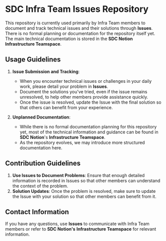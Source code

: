 # SDC Infra Team Issues Repository

This repository is currently used primarily by Infra Team members to document and track technical issues and their solutions through **Issues**. There is no formal planning or documentation for the repository itself yet. The main technical documentation is stored in the **SDC Notion** **Infrastructure Teamspace**.

## Usage Guidelines

1. **Issue Submission and Tracking**:
   - When you encounter technical issues or challenges in your daily work, please detail your problem in **Issues**.
   - Document the solutions you've tried, even if the issue remains unresolved, to help other members provide assistance quickly.
   - Once the issue is resolved, update the Issue with the final solution so that others can benefit from your experience.

2. **Unplanned Documentation**:
   - While there is no formal documentation planning for this repository yet, most of the technical information and guidance can be found in **SDC Notion**'s **Infrastructure Teamspace**.
   - As the repository evolves, we may introduce more structured documentation here.

## Contribution Guidelines

1. **Use Issues to Document Problems**: Ensure that enough detailed information is recorded in Issues so that other members can understand the context of the problem.
2. **Solution Updates**: Once the problem is resolved, make sure to update the Issue with your solution so that other members can benefit from it.

## Contact Information

If you have any questions, use **Issues** to communicate with Infra Team members or refer to **SDC Notion's** **Infrastructure Teamspace** for relevant information.